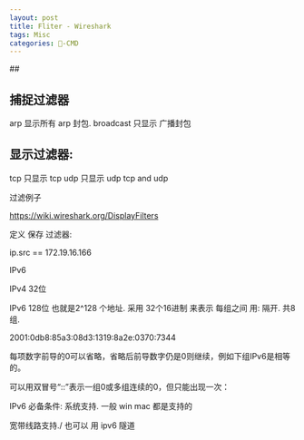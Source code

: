 ```yaml
---
layout: post
title: Fliter - Wireshark  
tags: Misc
categories: -CMD
---
```


\#\# 

## 捕捉过滤器

arp              显示所有 arp 封包.
broadcast  只显示 广播封包



## 显示过滤器:

tcp   只显示 tcp
udp 只显示 udp
tcp and udp

过滤例子


https://wiki.wireshark.org/DisplayFilters






定义 保存 过滤器:

ip.src == 172.19.16.166



IPv6

IPv4  32位

IPv6 128位 也就是2^128 个地址.
采用 32个16进制 来表示
每组之间 用: 隔开.  共8组.

2001:0db8:85a3:08d3:1319:8a2e:0370:7344 


每项数字前导的0可以省略，省略后前导数字仍是0则继续，例如下组IPv6是相等的。

可以用双冒号“::”表示一组0或多组连续的0，但只能出现一次：

IPv6 必备条件:
系统支持. 一般 win mac 都是支持的

宽带线路支持./  也可以 用 ipv6 隧道




